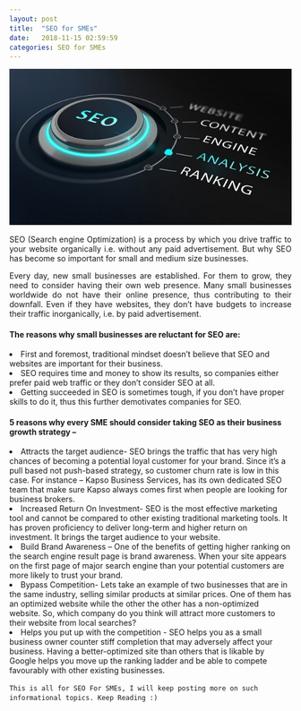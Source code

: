 ```yaml
---
layout: post
title:  "SEO for SMEs"
date:   2018-11-15 02:59:59
categories: SEO for SMEs
---
```



<html>
<head>
<style>
div {
  text-align: justify;
  text-justify: inter-word;
}
</style>
</head>
<body>


<img src="/img/seo.jpg" class="img-responsive" alt="">
<p>
	

</p>

<p align="justify">SEO (Search engine Optimization) is a process by which you drive traffic to your website organically i.e. without any paid advertisement. But why SEO has become so important for small and medium size businesses.</p>

<p align="justify">Every day, new small businesses are established. For them to grow, they need to consider having their own web presence. Many small businesses worldwide do not have their online presence, thus contributing to their downfall. Even if they have websites, they don’t have budgets to increase their traffic inorganically, i.e. by paid advertisement. </p>
<p align="justify"><h4>The reasons why small businesses are reluctant for SEO are:</h4>

<li>First and foremost, traditional mindset doesn’t believe that SEO and websites are important for their business.</li>
<li>SEO requires time and money to show its results, so companies either prefer paid web traffic or they don’t consider SEO at all.</li>
<li>Getting succeeded in SEO is sometimes tough, if you don’t have proper skills to do it, thus this further demotivates companies for SEO.</li>

</p>

<p align="justify">
	


<h4>5 reasons why every SME should consider taking SEO as their business growth strategy –</h4>
<li>Attracts the target audience- SEO brings the traffic that has very high chances of becoming a potential loyal customer for your brand. Since it’s a pull based not push-based strategy, so customer churn rate is low in this case. For instance – Kapso Business Services, has its own dedicated SEO team that make sure Kapso always comes first when people are looking for business brokers.</li>
<li>Increased Return On Investment- SEO is the most effective marketing tool and cannot be compared to other existing traditional marketing tools. It has proven proficiency to deliver long-term and higher return on investment.  It brings the target audience to your website.</li>
<li>Build Brand Awareness – One of the benefits of getting higher ranking on the search engine result page is brand awareness. When your site appears on the first page of major search engine than your potential customers are more likely to trust your brand. </li>

<li>Bypass Competition- Lets take an example of two businesses that are in the same industry, selling similar products at similar prices. One of them has an optimized website while the other the other has a non-optimized website. So, which company do you think will attract more customers to their website from local searches?</li>
<li>Helps you put up with the competition - SEO helps you as a small business owner counter stiff completion that may adversely affect your business. Having a better-optimized site than others that is likable by Google helps you move up the ranking ladder and be able to compete favourably with other existing businesses.</li>

</p>



<code>This is all for SEO For SMEs, I will keep posting more on such informational topics. Keep Reading :)</code>

</body>
</html>
